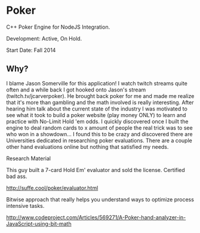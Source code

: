 Poker
============

C++ Poker Engine for NodeJS Integration.

Development: Active, On Hold.

Start Date: Fall 2014

## Why?

I blame Jason Somerville for this application! I watch twitch streams quite often and a while back I got hooked onto Jason's stream (twitch.tv/jcarverpoker). He brought back poker for me and made me realize that it's more than gambling and the math involved is really interesting. After hearing him talk about the current state of the industry I was motivated to see what it took to build a poker website (play money ONLY) to learn and practice with No-Limit Hold 'em odds. I quickly discovered once I built the engine to deal random cards to x amount of people the real trick was to see who won in a showdown... I found this to be crazy and discovered there are Universities dedicated in researching poker evaluations. There are a couple other hand evaluations online but nothing that satisfied my needs.


Research Material

This guy built a 7-card Hold Em' evaluator and sold the license. Certified bad ass.

http://suffe.cool/poker/evaluator.html

Bitwise approach that really helps you understand ways to optimize process intensive tasks.

http://www.codeproject.com/Articles/569271/A-Poker-hand-analyzer-in-JavaScript-using-bit-math 
